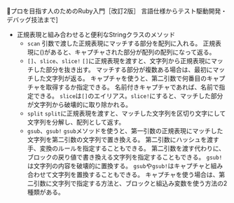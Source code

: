 
📖プロを目指す人のためのRuby入門［改訂2版］ 言語仕様からテスト駆動開発・デバッグ技法まで]

- 正規表現と組み合わせると便利なStringクラスのメソッド
  - `scan`
    引数で渡した正規表現にマッチする部分を配列に入れる。
    正規表現に()があると、キャプチャされた部分が配列の配列になって返る。
  - `[]`、`slice`、`slice!`
    `[]`に正規表現を渡すと、文字列から正規表現にマッチした部分を抜き出す。
    マッチする部分が複数ある場合は、最初にマッチした文字列が返る。
    キャプチャを使うと、第二引数で何番目のキャプチャを取得するか指定できる。
    名前付きキャプチャであれば、名前で指定できる。
    `slice`は`[]`のエイリアス。`slice!`にすると、マッチした部分が文字列から破壊的に取り除かれる。
  - `split`
    `split`に正規表現を渡すと、マッチした文字列を区切り文字にして文字列を分解し、配列として返す。
  - `gsub`、`gsub!`
    `gsub`メソッドを使うと、第一引数の正規表現にマッチした文字列を第二引数の文字列で置き換える。
    第二引数にハッシュを渡す手、変換のルールを指定することもできる。
    第二引数を渡す代わりに、ブロックの戻り値で書き換える文字列を指定することもできる。
    `gsub!`は文字列の内容を破壊的に置換する。
    `gsub`や`gsub!`はキャプチャと組み合わせて文字列を置換することもできる。
    キャプチャを使う場合は、第二引数に文字列で指定する方法と、ブロックと組込み変数を使う方法の2種類がある。
